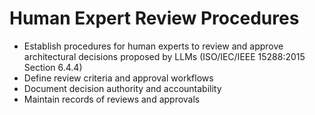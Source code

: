 # Human Expert Review Procedures
- Establish procedures for human experts to review and approve architectural decisions proposed by LLMs (ISO/IEC/IEEE 15288:2015 Section 6.4.4)
- Define review criteria and approval workflows
- Document decision authority and accountability
- Maintain records of reviews and approvals